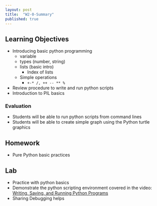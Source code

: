 ```yaml
---
layout: post
title:  "W2-0-Summary"
published: true
---
```


## Learning Objectives 
- Introducing basic python programming 
    - variable 
    -  types (number, string)
    - lists (basic intro)
        - Index of lists 
    -  Simple operations 
        -  `+-* /, ++ -- ** %`
- Review procedure to write and run python scripts
- Introduction to PIL basics

### Evaluation

-  Students will be able to run python scripts from command lines 
-  Students will be able to create simple graph using the Python turtle graphics 


## Homework 
- Pure Python basic practices 

## Lab 
- Practice with python basics 
- Demonstrate the python scripting environment covered in the video: [Writing, Saving, and Running Python Programs](https://www.youtube.com/watch?v=RuLNfjY7f7Q)
- Sharing Debugging helps 





